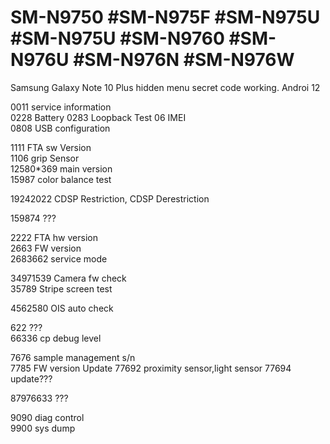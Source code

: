 # SM-N9750 #SM-N975F #SM-N975U #SM-N975U #SM-N9760 #SM-N976U #SM-N976N #SM-N976W
Samsung Galaxy Note 10 Plus hidden menu secret code working.
Androi 12

0011 service information    
0228 Battery 
0283 Loopback Test 
06 IMEI    
0808 USB configuration   

1111 FTA sw Version     
1106 grip Sensor     
12580*369 main version     
15987 color balance test

19242022  CDSP Restriction, CDSP Derestriction

159874  ???    

2222 FTA hw version       
2663 FW version    
2683662 service mode   

34971539 Camera fw check  
35789 Stripe screen test

4562580 OIS auto check

622 ???   
66336 cp debug level

7676 sample management s/n      
7785 FW version  Update 
77692     proximity sensor,light sensor
77694 update???

87976633 ???

9090 diag control     
9900 sys dump    
